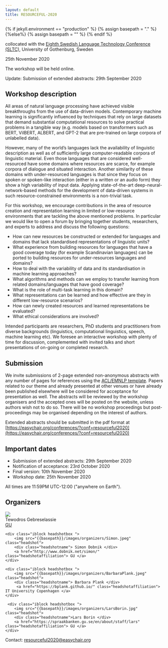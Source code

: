 ```yaml
---
layout: default
title: RESOURCEFUL-2020
---
```

{% if jekyll.environment  == "production" %}
        {% assign basepath = "." %}
        {%else%}
        {% assign basepath = "" %}
        {% endif %}

collocated with the [Eighth Swedish Language Technology Conference (SLTC)](https://spraakbanken.gu.se/en/sltc2020), University of Gothenburg, Sweden

25th November 2020

The workshop will be held online.


<div class="update">
        Update: <a>Submission of extended abstracts: 29th September 2020</a>
</div> 


## Workshop description

All areas of natural language processing have achieved visible breakthroughs from the use of data-driven models. Contemporary machine learning is significantly influenced by techniques that rely on large datasets that demand substantial computational resources to solve practical problems in a tangible way (e.g. models based on transformers such as BERT, VilBERT, ALBERT, and GPT-2 that are pre-trained on large corpora of unlabelled data). 

However, many of the world’s languages lack the availability of linguistic description as well as of sufficiently large computer-readable corpora of linguistic material. Even those languages that are considered well-resourced have some domains where resources are scarce, for example corpora of dialogue and situated interaction. Another similarity of these domains with under-resourced languages is that since they focus on spoken or spoken-like interaction (either in a written or an audio form) they show a high variability of input data. Applying state-of-the-art deep-neural-network-based methods for the development of data-driven systems in such resource-constrained environments is a non-trivial task.

For this workshop, we encourage contributions in the area of resource creation and representation learning in limited or low-resource environments that are tackling the above mentioned problems. In particular we would like to open a forum by bringing together students, researchers, and experts to address and discuss the following questions:

  - How can new resources be constructed or extended for languages and domains that lack standardised representations of linguistic units?
  - What experience from building resources for languages that have a good coverage today (for example Scandinavian languages) can be ported to building resources for under-resources languages and domains?
  -  How to deal with the variability of data and its standardisation in machine learning approaches?
  - What algorithms and methods can we employ to transfer learning from related domains/languages that have good coverage?
  - What is the role of multi-task learning in this domain?
  - What representations can be learned and how effective are they in different low-resource scenarios?
  - How can newly created resources and learned representations be evaluated?
  - What ethical considerations are involved?

Intended participants are researchers, PhD students and practitioners from diverse backgrounds (linguistics, computational linguistics, speech, machine learning etc). We foresee an interactive workshop with plenty of time for discussion, complemented with invited talks and short presentations of on-going or completed research.


## Submission

We invite submissions of 2-page extended non-anonymous abstracts with any number of pages for references using the [ACL/EMNLP template](https://2020.emnlp.org/files/emnlp2020-templates.zip). Papers related to our theme and already presented at other venues or have already been published elsewhere will be considered for acceptance for presentation as well. The abstracts will be reviewed by the workshop organisers and the accepted ones will be posted on the website, unless authors wish not to do so. There will be no workshop proceedings but post-proceedings may be organised depending on the interest of authors.

Extended abstracts should be submitted in the pdf format at [https://easychair.org/conferences/?conf=resourceful2020](https://easychair.org/conferences/?conf=resourceful2020)


## Important dates

 - Submission of extended abstracts: 29th September 2020
 - Notification of acceptance: 23rd October 2020
 - Final version: 10th November 2020
 - Workshop date: 25th November 2020

All times are 11:59PM UTC-12:00 ("anywhere on Earth").


## Organizers

<div>
    <div class="iblock headshotbox "> 
        <img src="{{basepath}}/images/organizers/tewodros.jpg" class="headshot">
        <div class="headshotname"> Tewodros Gebreselassie </div>
            <a href="https://clasp.gu.se/about/people/tewodros-gebreselassie" class="headshotaffiliation"> GU</a>
    </div>

    <div class="iblock headshotbox "> 
        <img src="{{basepath}}/images/organizers/Simon.jpeg" class="headshot">
        <div class="headshotname"> Simon Dobnik </div>
        <a href="http://www.dobnik.net/simon/" class="headshotaffiliation"> GU </a> 
    </div>
    
    <div class="iblock headshotbox "> 
        <img src="{{basepath}}/images/organizers/BarbaraPlank.jpeg" class="headshot">
        <div class="headshotname"> Barbara Plank </div>
         <a href="https://bplank.github.io/" class="headshotaffiliation"> IT University Copenhagen </a>
    </div>

     <div class="iblock headshotbox ">  
        <img src="{{basepath}}/images/organizers/LarsBorin.jpg" class="headshot">
        <div class="headshotname">Lars Borin </div>
        <a href="https://spraakbanken.gu.se/en/about/staff/lars" class="headshotaffiliation"> GU </a> 
    </div> 
</div>

Contact: [resourceful2020@easychair.org](mailto:resourceful2020@easychair.org)
